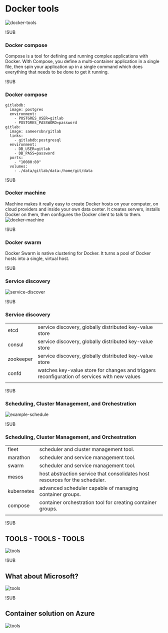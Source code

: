 # Docker tools
![docker-tools](images/docker-tools.jpg)

!SUB
### Docker compose
Compose is a tool for defining and running complex applications with Docker. With Compose, you define a multi-container application in a single file, then spin your application up in a single command which does everything that needs to be done to get it running.

!SUB
### Docker compose
```
gitlabdb:
  image: postgres
  environment:
    - POSTGRES_USER=gitlab
    - POSTGRES_PASSWORD=password
gitlab:
  image: sameersbn/gitlab
  links:
    - gitlabdb:postgresql
  environment:
    - DB_USER=gitlab
    - DB_PASS=password
  ports:
    - "10080:80"
  volumes:
    - ./data/gitlab/data:/home/git/data

```


!SUB
### Docker machine
Machine makes it really easy to create Docker hosts on your computer, on cloud providers and inside your own data center. It creates servers, installs Docker on them, then configures the Docker client to talk to them.
![docker-machine](images/beta.png)

!SUB
### Docker swarm
Docker Swarm is native clustering for Docker. It turns a pool of Docker hosts into a single, virtual host.


!SUB
### Service discovery
![service-discover](images/discover-flow.jpg)


!SUB
### Service discovery
|       |       |
| ------------ |---------------|
|etcd| service discovery, globally distributed key-value store|
|consul| service discovery, globally distributed key-value store|
|zookeeper| service discovery, globally distributed key-value store|
|confd| watches key-value store for changes and triggers reconfiguration of services with new values|
|       |       |

!SUB
### Scheduling, Cluster Management, and Orchestration
![example-schedule](images/example-schedule.jpg)

!SUB
### Scheduling, Cluster Management, and Orchestration
|       |       |
| ------------ |---------------|
|fleet| scheduler and cluster management tool.|
|marathon| scheduler and service management tool.|
|swarm| scheduler and service management tool.|
|mesos| host abstraction service that consolidates host resources for the scheduler.|
|kubernetes| advanced scheduler capable of managing container groups.|
|compose| container orchestration tool for creating container groups.|
|       |       |

!SUB
## TOOLS - TOOLS - TOOLS
![tools](images/tools.jpg)


!SUB
## What about Microsoft?
![tools](images/docker-microsoft.jpg)

!SUB
## Container solution on Azure
![tools](images/docker-windows-linux.jpg)
